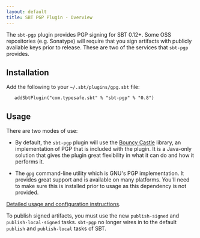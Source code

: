 ```yaml
---
layout: default
title: SBT PGP Plugin - Overview
---
```


The `sbt-pgp` plugin provides PGP signing for SBT 0.12+.  Some OSS repositories (e.g. Sonatype) will require that you sign artifacts with publicly available keys prior to release.  These are two of the services that `sbt-pgp` provides.

## Installation ##

Add the following to your `~/.sbt/plugins/gpg.sbt` file:
   
```
   addSbtPlugin("com.typesafe.sbt" % "sbt-pgp" % "0.8")
```

## Usage

There are two modes of use:

* By default, the `sbt-pgp` plugin will use the [Bouncy Castle](http://www.bouncycastle.org/) library, an implementation of PGP that is included with the plugin.  It is a Java-only solution that gives the plugin great flexibility in what it can do and how it performs it.

* The `gpg` command-line utility which is GNU's PGP implementation.  It provides great support and is available on many platforms.  You'll need to make sure this is installed prior to usage as this dependency is not provided.

[Detailed usage and configuration instructions](usage.md).

To publish signed artifacts, you must use the new `publish-signed` and `publish-local-signed` tasks.  `sbt-pgp` no longer wires in to the default `publish` and `publish-local` tasks of SBT.
